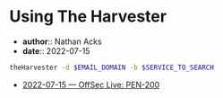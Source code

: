 # Using The Harvester

* **author**:: Nathan Acks
* **date**:: 2022-07-15

```bash
theHarvester -d $EMAIL_DOMAIN -b $SERVICE_TO_SEARCH
```

* [2022-07-15 — OffSec Live: PEN-200](../log/2022-07-15-offsec-live-pen-200.md)
